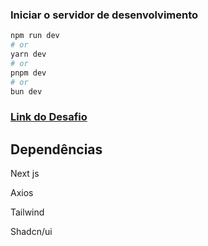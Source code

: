 ### Iniciar o servidor de desenvolvimento

```bash
npm run dev
# or
yarn dev
# or
pnpm dev
# or
bun dev
```

### [Link do Desafio](https://github.com/MongeralAegonDigital/front-end-trabalhe-na-mad?tab=readme-ov-file)

## Dependências

<p>Next js</p>
<p>Axios</p>
<p>Tailwind</p>
<p>Shadcn/ui</p>